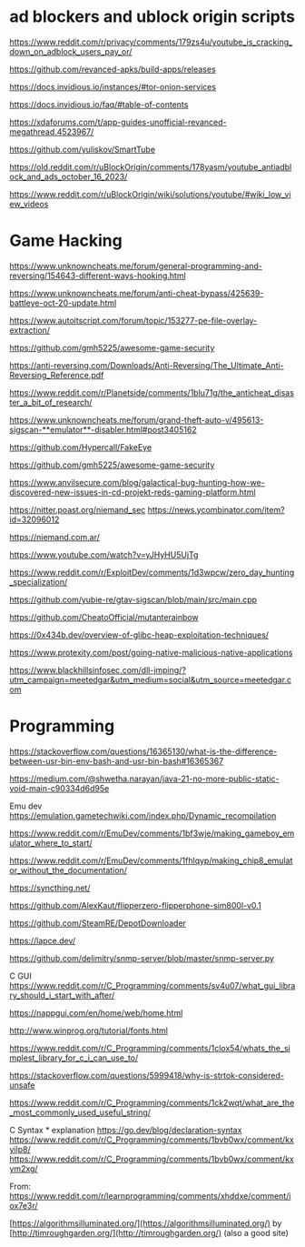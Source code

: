 # ad blockers and ublock origin scripts
https://www.reddit.com/r/privacy/comments/179zs4u/youtube_is_cracking_down_on_adblock_users_pay_or/

https://github.com/revanced-apks/build-apps/releases

https://docs.invidious.io/instances/#tor-onion-services

https://docs.invidious.io/faq/#table-of-contents

https://xdaforums.com/t/app-guides-unofficial-revanced-megathread.4523967/

https://github.com/yuliskov/SmartTube

https://old.reddit.com/r/uBlockOrigin/comments/178yasm/youtube_antiadblock_and_ads_october_16_2023/


https://www.reddit.com/r/uBlockOrigin/wiki/solutions/youtube/#wiki_low_view_videos

# Game Hacking
https://www.unknowncheats.me/forum/general-programming-and-reversing/154643-different-ways-hooking.html

https://www.unknowncheats.me/forum/anti-cheat-bypass/425639-battleye-oct-20-update.html

https://www.autoitscript.com/forum/topic/153277-pe-file-overlay-extraction/

https://github.com/gmh5225/awesome-game-security

https://anti-reversing.com/Downloads/Anti-Reversing/The_Ultimate_Anti-Reversing_Reference.pdf

https://www.reddit.com/r/Planetside/comments/1blu71g/the_anticheat_disaster_a_bit_of_research/

https://www.unknowncheats.me/forum/grand-theft-auto-v/495613-sigscan-**emulator**-disabler.html#post3405162

https://github.com/Hypercall/FakeEye

https://github.com/gmh5225/awesome-game-security

https://www.anvilsecure.com/blog/galactical-bug-hunting-how-we-discovered-new-issues-in-cd-projekt-reds-gaming-platform.html

https://nitter.poast.org/niemand_sec
https://news.ycombinator.com/item?id=32096012

https://niemand.com.ar/

https://www.youtube.com/watch?v=yJHyHU5UjTg

https://www.reddit.com/r/ExploitDev/comments/1d3wpcw/zero_day_hunting_specialization/


https://github.com/yubie-re/gtav-sigscan/blob/main/src/main.cpp

https://github.com/CheatoOfficial/mutanterainbow


https://0x434b.dev/overview-of-glibc-heap-exploitation-techniques/

https://www.protexity.com/post/going-native-malicious-native-applications

https://www.blackhillsinfosec.com/dll-jmping/?utm_campaign=meetedgar&utm_medium=social&utm_source=meetedgar.com

# Programming 
https://stackoverflow.com/questions/16365130/what-is-the-difference-between-usr-bin-env-bash-and-usr-bin-bash#16365367

https://medium.com/@shwetha.narayan/java-21-no-more-public-static-void-main-c90334d6d95e



Emu dev
https://emulation.gametechwiki.com/index.php/Dynamic_recompilation

https://www.reddit.com/r/EmuDev/comments/1bf3wje/making_gameboy_emulator_where_to_start/

https://www.reddit.com/r/EmuDev/comments/1fhlqyp/making_chip8_emulator_without_the_documentation/



https://syncthing.net/

https://github.com/AlexKaut/flipperzero-flipperphone-sim800l-v0.1

https://github.com/SteamRE/DepotDownloader

https://lapce.dev/

https://github.com/delimitry/snmp-server/blob/master/snmp-server.py

C GUI
https://www.reddit.com/r/C_Programming/comments/sv4u07/what_gui_library_should_i_start_with_after/

https://nappgui.com/en/home/web/home.html

http://www.winprog.org/tutorial/fonts.html

https://www.reddit.com/r/C_Programming/comments/1clox54/whats_the_simplest_library_for_c_i_can_use_to/

https://stackoverflow.com/questions/5999418/why-is-strtok-considered-unsafe

https://www.reddit.com/r/C_Programming/comments/1ck2wqt/what_are_the_most_commonly_used_useful_string/

C Syntax * explanation
https://go.dev/blog/declaration-syntax
https://www.reddit.com/r/C_Programming/comments/1bvb0wx/comment/kxyilp8/
https://www.reddit.com/r/C_Programming/comments/1bvb0wx/comment/kxym2xg/

From: https://www.reddit.com/r/learnprogramming/comments/xhddxe/comment/iox7e3r/

[https://algorithmsilluminated.org/](https://algorithmsilluminated.org/)
by [http://timroughgarden.org/](http://timroughgarden.org/) (also a good site)

